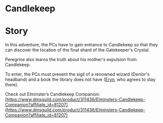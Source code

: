# Candlekeep

# Story

In this adventure, the PCs have to gain entrance to Candlekeep so that they can discover the location of the final shard of the Gatekeeper's Crystal.

Peregrine also learns the truth about his mother's expulsion from Candlekeep.

To enter, the PCs must present the sigil of a renowned wizard (Denlor's headband) and a book the library does not have ([Eryn](../Characters/Eryn/%21index.md), who agrees to stay there).

Check out Elminster’s Candlekeep Companion: [https://www.dmsguild.com/product/311436/Elminsters-Candlekeep-Companion?affiliate_id=81207](https://www.dmsguild.com/product/311436/Elminsters-Candlekeep-Companion?affiliate_id=81207)